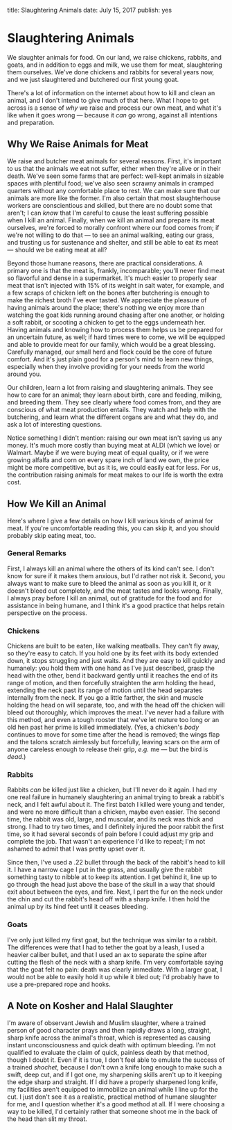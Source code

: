 title: Slaughtering Animals
date: July 15, 2017
publish: yes
<!-- Post Markdown begins here -->
Slaughtering Animals
======================================================================

We slaughter animals for food.  On our land, we raise chickens,
rabbits, and goats, and in addition to eggs and milk, we use them for
meat, slaughtering them ourselves.  We've done chickens and rabbits
for several years now, and we just slaughtered and butchered our first
young goat.

There's a lot of information on the internet about how to kill and
clean an animal, and I don't intend to give much of that here.  What I
hope to get across is a sense of _why_ we raise and process our own
meat, and what it's like when it goes wrong — because it _can_ go
wrong, against all intentions and preparation.

Why We Raise Animals for Meat
----------------------------------------------------------------------

We raise and butcher meat animals for several reasons.  First, it's
important to us that the animals we eat not suffer, either when
they're alive or in their death.  We've seen some farms that are
perfect: well-kept animals in sizable spaces with plentiful food;
we've also seen scrawny animals in cramped quarters without any
comfortable place to rest.  We can make sure that our animals are more
like the former.  I'm also certain that most slaughterhouse workers
are conscientious and skilled, but there are no doubt some that
aren't; I can _know_ that I'm careful to cause the least suffering
possible when I kill an animal.  Finally, when we kill an animal and
prepare its meat ourselves, we're forced to morally confront where our
food comes from; if we're not willing to do that — to see an animal
walking, eating our grass, and trusting us for sustenance and shelter,
and still be able to eat its meat — should we be eating meat at all?

Beyond those humane reasons, there are practical considerations.  A
primary one is that the meat is, frankly, incomparable; you'll never
find meat so flavorful and dense in a supermarket.  It's much easier
to properly sear meat that isn't injected with 15% of its weight in
salt water, for example, and a few scraps of chicken left on the bones
after butchering is enough to make the richest broth I've ever tasted.
We appreciate the pleasure of having animals around the place; there's
nothing we enjoy more than watching the goat kids running around
chasing after one another, or holding a soft rabbit, or scooting a
chicken to get to the eggs underneath her.  Having animals and knowing
how to process them helps us be prepared for an uncertain future, as
well; if hard times were to come, we will be equipped and able to
provide meat for our family, which would be a great blessing.
Carefully managed, our small herd and flock could be the core of
future comfort.  And it's just plain good for a person's mind to learn
new things, especially when they involve providing for your needs from
the world around you.

Our children, learn a lot from raising and slaughtering animals.  They
see how to care for an animal; they learn about birth, care and
feeding, milking, and breeding them.  They see clearly where food
comes from, and they are conscious of what meat production entails.
They watch and help with the butchering, and learn what the different
organs are and what they do, and ask a lot of interesting questions.

Notice something I didn't mention: raising our own meat isn't saving
us any money.  It's much more costly than buying meat at ALDI (which
we love) or Walmart.  Maybe if we were buying meat of equal quality,
or if we were growing alfalfa and corn on every spare inch of land we
own, the price might be more competitive, but as it is, we could
easily eat for less.  For us, the contribution raising animals for
meat makes to our life is worth the extra cost.

How We Kill an Animal
----------------------------------------------------------------------

Here's where I give a few details on how I kill various kinds of
animal for meat.  If you're uncomfortable reading this, you can skip
it, and you should probably skip eating meat, too.

### General Remarks

First, I always kill an animal
where the others of its kind can't see.  I don't know for sure if it
makes them anxious, but I'd rather not risk it.  Second, you always
want to make sure to bleed the animal as soon as you kill it, or it
doesn't bleed out completely, and the meat tastes and looks wrong.
Finally, I always pray before I kill an animal, out of gratitude for
the food and for assistance in being humane, and I think it's a good
practice that helps retain perspective on the process.

### Chickens

Chickens are built to be eaten, like walking meatballs.  They can't
fly away, so they're easy to catch.  If you hold one by its feet with
its body extended down, it stops struggling and just waits.  And they
are easy to kill quickly and humanely: you hold them with one hand as
I've just described, grasp the head with the other, bend it backward
gently until it reaches the end of its range of motion, and then
forcefully straighten the arm holding the head, extending the neck
past its range of motion until the head separates internally from the
neck.  If you go a little farther, the skin and muscle holding the
head on will separate, too, and with the head off the chicken will
bleed out thoroughly, which improves the meat.  I've never had a
failure with this method, and even a tough rooster that we've let
mature too long or an old hen past her prime is killed immediately.
(Yes, a chicken's _body_ continues to move for some time after the
head is removed; the wings flap and the talons scratch aimlessly but
forcefully, leaving scars on the arm of anyone careless enough to
release their grip, _e.g._ me — but the bird is _dead_.)

### Rabbits

Rabbits _can_ be killed just like a chicken, but I'll never do it
again.  I had my one real failure in humanely slaughtering an animal
trying to break a rabbit's neck, and I felt awful about it.  The first
batch I killed were young and tender, and were no more difficult than
a chicken, maybe even easier.  The second time, the rabbit was old,
large, and muscular, and its neck was thick and strong.  I had to try
two times, and I definitely injured the poor rabbit the first time, so
it had several seconds of pain before I could adjust my grip and
complete the job.  That wasn't an experience I'd like to repeat; I'm
not ashamed to admit that I was pretty upset over it.

Since then, I've used a .22 bullet through the back of the rabbit's
head to kill it.  I have a narrow cage I put in the grass, and usually
give the rabbit something tasty to nibble at to keep its attention.  I
get behind it, line up to go through the head just above the base of
the skull in a way that should exit about between the eyes, and fire.
Next, I part the fur on the neck under the chin and cut the rabbit's
head off with a sharp knife.  I then hold the animal up by its hind
feet until it ceases bleeding.

### Goats

I've only just killed my first goat, but the technique was similar to
a rabbit.  The differences were that I had to tether the goat by a
leash, I used a heavier caliber bullet, and that I used an ax to
separate the spine after cutting the flesh of the neck with a sharp
knife.  I'm very comfortable saying that the goat felt no pain: death
was clearly immediate.  With a larger goat, I would not be able to
easily hold it up while it bled out; I'd probably have to use a
pre-prepared rope and hooks.

A Note on Kosher and Halal Slaughter
----------------------------------------------------------------------

I'm aware of observant Jewish and Muslim slaughter, where a trained
person of good character prays and then rapidly draws a long,
straight, sharp knife across the animal's throat, which is represented
as causing instant unconsciousness and quick death with optimum
bleeding.  I'm not qualified to evaluate the claim of quick, painless
death by that method, though I doubt it.  Even if it is true, I don't
feel able to emulate the success of a trained _shochet_, because I
don't own a knife long enough to make such a swift, deep cut, and if I
got one, my sharpening skills aren't up to it keeping the edge sharp
and straight.  If I did have a properly sharpened long knife, my
facilities aren't equipped to immobilize an animal while I line up for
the cut.  I just don't see it as a realistic, practical method of
humane slaughter for me, and I question whether it's a good method at
all.  If I were choosing a way to be killed, I'd certainly rather that
someone shoot me in the back of the head than slit my throat.
